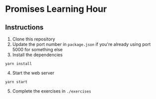 # Promises Learning Hour

## Instructions

1. Clone this repository
2. Update the port number in `package.json` if you're already using port 5000 for something else
3. Install the dependencies

```
yarn install
```

4. Start the web server

```
yarn start
```

5. Complete the exercises in `./exercises`
